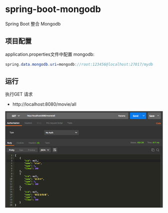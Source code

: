 

# spring-boot-mongodb

Spring Boot 整合 Mongodb


## 项目配置

application.properties文件中配置 mongodb:

```java
spring.data.mongodb.uri=mongodb://root:123456@localhost:27017/mydb

```

## 运行

执行GET 请求

- http://localhost:8080/movie/all

![image](../images/mongodb.png)

